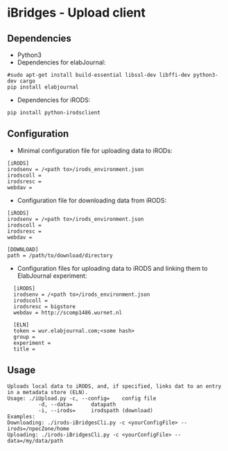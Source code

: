 # iBridges - Upload client

## Dependencies

- Python3
- Dependencies for elabJournal:

```
#sudo apt-get install build-essential libssl-dev libffi-dev python3-dev cargo
pip install elabjournal
```

- Dependencies for iRODS:

```
pip install python-irodsclient
```

## Configuration

- Minimal configuration file for uploading data to iRODs:

```
[iRODS]
irodsenv = /<path to>/irods_environment.json
irodscoll = 
irodsresc = 
webdav = 
```

- Configuration file for downloading data from iRODS:

```
[iRODS]
irodsenv = /<path to>/irods_environment.json
irodscoll = 
irodsresc = 
webdav =

[DOWNLOAD]
path = /path/to/download/directory
```

- Configuration files for uploading data to iRODS and linking them to ElabJournal experiment:

```
  [iRODS]
  irodsenv = /<path to>/irods_environment.json
  irodscoll = 
  irodsresc = bigstore
  webdav = http://scomp1486.wurnet.nl
  
  [ELN]
  token = wur.elabjournal.com;<some hash>
  group =
  experiment =
  title =
  ```

  ## Usage

  
  ```
Uploads local data to iRODS, and, if specified, links dat to an entry in a metadata store (ELN).
Usage: ./iUpload.py -c, --config= 	 config file
		    -d, --data= 	 datapath
		    -i, --irods= 	 irodspath (download)
Examples:
Downloading: ./irods-iBridgesCli.py -c <yourConfigFile> --irods=/npecZone/home
Uploading: ./irods-iBridgesCli.py -c <yourConfigFile> --data=/my/data/path
  ```



  
